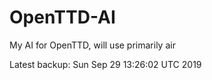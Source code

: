 # OpenTTD-AI
My AI for OpenTTD, will use primarily air

Latest backup: Sun Sep 29 13:26:02 UTC 2019
